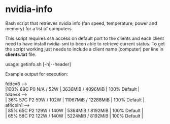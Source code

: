 # nvidia-info
Bash script that retrieves nvidia info (fan speed, temperature, power and memory) for a list of computers.

This script requires ssh access on default port to the clients and each client need to have install nvidia-smi to been able to retrieve current status. To get the script working just needs to include a client name (computer) per line in <b>clients.txt</b> file.

usage: getinfo.sh [-h|--header]

Example output for execution:

fddev6 --></br>
|100%   69C    P0    N/A /  52W |   3636MiB /  4096MiB |    100%      Default |</br>
fddev8 --></br>
| 36%   57C    P2    59W / 102W |  11067MiB / 12288MiB |    100%      Default |</br>
af4coin1 --></br>
| 85%   65C    P2   129W / 140W |   5364MiB /  8192MiB |    100%      Default |</br>
| 65%   58C    P2   122W / 140W |   5224MiB /  8192MiB |    100%      Default |</br>
